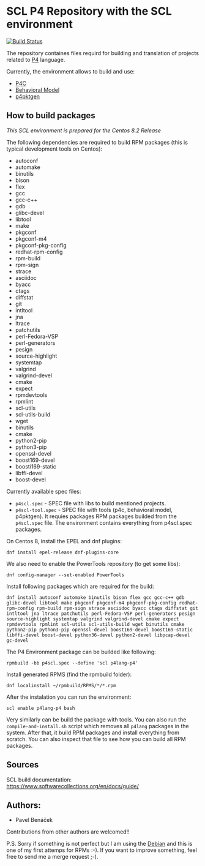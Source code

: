# SCL P4 Repository with the SCL environment 

[![Build Status](https://travis-ci.com/benycze/centos-p4-scl.svg?branch=master)](https://travis-ci.com/benycze/centos-p4-scl)
  
The repository containes files requird for building and translation of projects related to [P4](https://github.com/p4lang) language.

Currently, the environment allows to build and use:
* [P4C](https://github.com/p4lang/p4c)  
* [Behavioral Model](https://github.com/p4lang/behavioral-model)
* [p4pktgen](https://github.com/p4pktgen/p4pktgen)

## How to build packages

*This SCL environment is prepared for the Centos 8.2 Release*

The following dependencies are required to build RPM packages (this is typical development tools on Centos):
* autoconf
* automake
* binutils
* bison
* flex
* gcc
* gcc-c++
* gdb
* glibc-devel
* libtool
* make
* pkgconf
* pkgconf-m4
* pkgconf-pkg-config
* redhat-rpm-config
* rpm-build
* rpm-sign
* strace
* asciidoc
* byacc
* ctags
* diffstat
* git 
* intltool
* jna 
* ltrace
* patchutils
* perl-Fedora-VSP
* perl-generators
* pesign
* source-highlight
* systemtap
* valgrind
* valgrind-devel
* cmake
* expect
* rpmdevtools
* rpmlint
* scl-utils
* scl-utils-build
* wget
* binutils
* cmake
* python2-pip
* python3-pip
* openssl-devel
* boost169-devel
* boosti169-static
* libffi-devel
* boost-devel


Currently available spec files:

* `p4scl.spec` - SPEC file with libs to build mentioned projects.
* `p4scl-tool.spec` - SPEC file with tools (p4c, behavioral model, p4pktgen). It requies packages RPM packages builded from the `p4scl.spec` file. The environment contains everything from p4scl.spec packages.


On Centos 8, install the EPEL and dnf plugins:

```
dnf install epel-release dnf-plugins-core
```

We also need to enable the PowerTools repository (to get some libs):

```
dnf config-manager --set-enabled PowerTools
```

Install following packages which are required for the build:

```
dnf install autoconf automake binutils bison flex gcc gcc-c++ gdb glibc-devel libtool make pkgconf pkgconf-m4 pkgconf-pkg-config redhat-rpm-config rpm-build rpm-sign strace asciidoc byacc ctags diffstat git intltool jna ltrace patchutils perl-Fedora-VSP perl-generators pesign source-highlight systemtap valgrind valgrind-devel cmake expect rpmdevtools rpmlint scl-utils scl-utils-build wget binutils cmake python2-pip python3-pip openssl-devel boost169-devel boost169-static libffi-devel boost-devel python36-devel python2-devel libpcap-devel gc-devel
```

The P4 Environment package can be builded like following:

```
rpmbuild -bb p4scl.spec --define 'scl p4lang-p4'
```

Install generated RPMS (find the rpmbuild folder):

```
dnf localinstall ~/rpmbuild/RPMS/*/*.rpm
```

After the instalation you can run the environment:

```
scl enable p4lang-p4 bash
```

Very similarly can be build the package with tools. You can also run the `compile-and-install.sh` script which removes all `p4lang` packages in the system. After that, it build RPM packages and install everything from scratch. You can also inspect that file to see how you can build all RPM packages.

## Sources

SCL build documentation: https://www.softwarecollections.org/en/docs/guide/

## Authors:

* Pavel Benáček

Contributions from other authors are welcomed!!

P.S. Sorry if something is not perfect but I am using the [Debian](https://www.debian.org) and this is one of my first attemps for RPMs :-). If you want to improve something, feel free to send me a merge request ;-).
